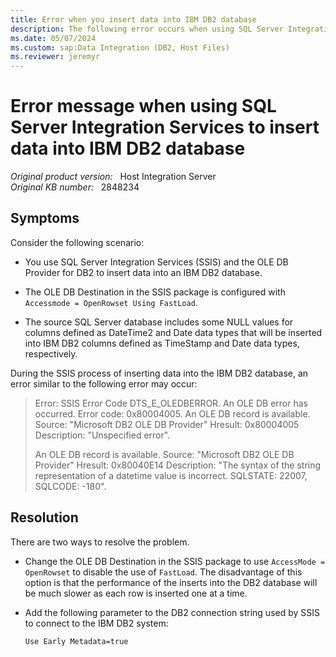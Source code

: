 ```yaml
---
title: Error when you insert data into IBM DB2 database
description: The following error occurs when using SQL Server Integration Services and the Microsoft OLE DB Provider for DB2 to insert NULL TimeStamp or Date values into IBM DB2 database when using FastLoad.
ms.date: 05/07/2024
ms.custom: sap:Data Integration (DB2, Host Files)
ms.reviewer: jeremyr
---
```

# Error message when using SQL Server Integration Services to insert data into IBM DB2 database

_Original product version:_ &nbsp; Host Integration Server  
_Original KB number:_ &nbsp; 2848234

## Symptoms

Consider the following scenario:

- You use SQL Server Integration Services (SSIS) and the OLE DB Provider for DB2 to insert data into an IBM DB2 database.

- The OLE DB Destination in the SSIS package is configured with `Accessmode = OpenRowset Using FastLoad`.

- The source SQL Server database includes some NULL values for columns defined as DateTime2 and Date data types that will be inserted into IBM DB2 columns defined as TimeStamp and Date data types, respectively.

During the SSIS process of inserting data into the IBM DB2 database, an error similar to the following error may occur:

> Error: SSIS Error Code DTS_E_OLEDBERROR. An OLE DB error has occurred. Error code: 0x80004005. An OLE DB record is available. Source: "Microsoft DB2 OLE DB Provider" Hresult: 0x80004005 Description: "Unspecified error".
>
> An OLE DB record is available. Source: "Microsoft DB2 OLE DB Provider" Hresult: 0x80040E14 Description: "The syntax of the string representation of a datetime value is incorrect. SQLSTATE: 22007, SQLCODE: -180".

## Resolution

There are two ways to resolve the problem.

- Change the OLE DB Destination in the SSIS package to use `AccessMode = OpenRowset` to disable the use of `FastLoad`. The disadvantage of this option is that the performance of the inserts into the DB2 database will be much slower as each row is inserted one at a time.

- Add the following parameter to the DB2 connection string used by SSIS to connect to the IBM DB2 system:

   `Use Early Metadata=true`
